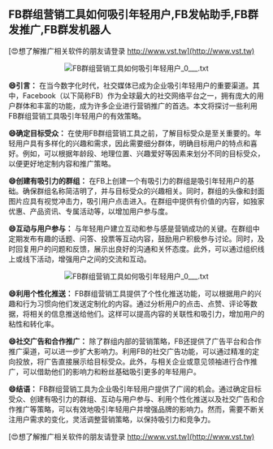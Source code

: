 ## **FB群组营销工具如何吸引年轻用户,FB发帖助手,FB群发推广,FB群发机器人**

[😍想了解推广相关软件的朋友请登录 http://www.vst.tw](http://www.vst.tw)

 <center><img src="https://vst.tw/MP4/tuiguang/png/8.png" alt="FB群组营销工具如何吸引年轻用户_0___.txt"></center>

**😄引言：**
在当今数字化时代，社交媒体已成为企业吸引年轻用户的重要渠道。其中，Facebook（以下简称FB）作为全球最大的社交网络平台之一，拥有庞大的用户群体和丰富的功能，成为许多企业进行营销推广的首选。本文将探讨一些利用FB群组营销工具吸引年轻用户的有效策略。

**😄确定目标受众：**
在使用FB群组营销工具之前，了解目标受众是至关重要的。年轻用户具有多样化的兴趣和需求，因此需要细分群体，明确目标用户的特点和喜好。例如，可以根据年龄段、地理位置、兴趣爱好等因素来划分不同的目标受众，以便更好地定制内容和推广策略。

**😄创建有吸引力的群组：**
在FB上创建一个有吸引力的群组是吸引年轻用户的基础。确保群组名称简洁明了，并与目标受众的兴趣相关。同时，群组的头像和封面图片应具有视觉冲击力，吸引用户点击进入。在群组中提供有价值的内容，如独家优惠、产品资讯、专属活动等，以增加用户参与度。

**😄互动与用户参与：**
与年轻用户建立互动和参与感是营销成功的关键。在群组中定期发布有趣的话题、问答、投票等互动内容，鼓励用户积极参与讨论。同时，及时回复用户的问题和反馈，展示出良好的沟通和关怀态度。此外，可以通过组织线上或线下活动，增强用户之间的交流和互动。

 <center><img src="https://vst.tw/MP4/tuiguang/png/6.png" alt="FB群组营销工具如何吸引年轻用户_0___.txt"></center>

**😄利用个性化推送：**
FB群组营销工具提供了个性化推送功能，可以根据用户的兴趣和行为习惯向他们发送定制化的内容。通过分析用户的点击、点赞、评论等数据，将相关的信息推送给他们。这样可以提高内容的关联性和吸引力，增加用户的粘性和转化率。

**😄社交广告和合作推广：**
除了群组内部的营销策略，FB还提供了广告平台和合作推广渠道，可以进一步扩大影响力。利用FB的社交广告功能，可以通过精准的定向投放，将广告直接展示给目标受众。此外，与相关企业或意见领袖进行合作推广，可以借助他们的影响力和粉丝基础吸引更多的年轻用户。

**😄结语：**
FB群组营销工具为企业吸引年轻用户提供了广阔的机会。通过确定目标受众、创建有吸引力的群组、互动与用户参与、利用个性化推送以及社交广告和合作推广等策略，可以有效地吸引年轻用户并增强品牌的影响力。然而，需要不断关注用户需求的变化，灵活调整营销策略，以保持吸引力和竞争力。

[😍想了解推广相关软件的朋友请登录 http://www.vst.tw](http://www.vst.tw)



